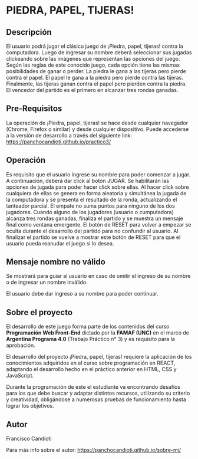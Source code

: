 # PIEDRA, PAPEL, TIJERAS!

## Descripción

El usuario podrá jugar el clásico juego de ¡Piedra, papel, tijeras! contra la computadora. Luego de ingresar su nombre deberá seleccionar sus jugadas clickeando sobre las imágenes que representan las opciones del juego. Según las reglas de este conocido juego, cada opción tiene las mismas posibilidades de ganar o perder. La piedra le gana a las tijeras pero pierde contra el papel. El papel le gana a la piedra pero pierde contra las tijeras. Finalmente, las tijeras ganan contra el papel pero pierden contra la piedra. El vencedor del partido es el primero en alcanzar tres rondas ganadas.

## Pre-Requisitos

La operación de ¡Piedra, papel, tijeras! se hace desde cualquier navegador (Chrome, Firefox o similar) y desde cualquier dispositivo. Puede accederse a la versión de desarrollo a través del siguiente link: https://panchocandioti.github.io/practico3/

## Operación

Es requisito que el usuario ingrese su nombre para poder comenzar a jugar. A continuación, deberá dar click al botón JUGAR. Se habilitarán las opciones de jugada para poder hacer click sobre ellas. Al hacer click sobre cualquiera de ellas se genera en forma aleatoria y simultánea la jugada de la computadora y se presenta el resultado de la ronda, actualizando el tanteador parcial. El empate no suma puntos para ninguno de los dos jugadores. Cuando alguno de los jugadores (usuario o cumputadora) alcanza tres rondas ganadas, finaliza el partido y se muestra un mensaje final como ventana emergente. El botón de RESET para volver a empezar se oculta durante el desarrollo del partido para no confundir al usuario. Al finalizar el partido se vuelve a mostrar este botón de RESET para que el usuario pueda reanudar el juego si lo desea.

## Mensaje nombre no válido

Se mostrará para guiar al usuario en caso de omitir el ingreso de su nombre o de ingresar un nombre inválido. 

El usuario debe dar ingreso a su nombre para poder continuar.

## Sobre el proyecto

El desarrollo de este juego forma parte de los contenidos del curso **Programación Web Front-End** dictado por la **FAMAF (UNC)** en el marco de **Argentina Programa 4.0** (Trabajo Práctico n° 3) y es requisito para la aprobación.

El desarrollo del proyecto ¡Piedra, papel, tijeras! requiere la aplicación de los conocimientos adquiridos en el curso sobre programación en REACT, adaptando el desarrollo hecho en el práctico anterior en HTML, CSS y JavaScript.

Durante la programación de este el estudiante va encontrando desafíos para los que debe buscar y adaptar distintos recursos, utilizando su criterio y creatividad, obligándose a numerosas pruebas de funcionamiento hasta lograr los objetivos.

## Autor

Francisco Candioti

Para más info sobre el autor: https://panchocandioti.github.io/sobre-mi/
